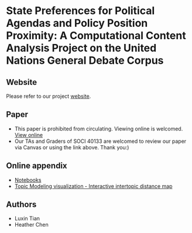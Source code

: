 # State Preferences for Political Agendas and Policy Position Proximity: A Computational Content Analysis Project on the United Nations General Debate Corpus

## Website
Please refer to our project [website](https://luxintian.com/UNGDC). 

## Paper
- This paper is prohibited from circulating. Viewing online is welcomed. [View online](http://luxintian.com/UNGDC/paper.pdf)
- Our TAs and Graders of SOCI 40133 are welcomed to review our paper via Canvas or using the link above. Thank you:)
## Online appendix
- [Notebooks](https://github.com/luxin-tian/UNGDC/tree/master/project)
- [Topic Modeling visualization - Interactive intertopic distance map](http://luxintian.com/UNGDC/pylda\topic.html)

## Authors
- Luxin Tian
- Heather Chen